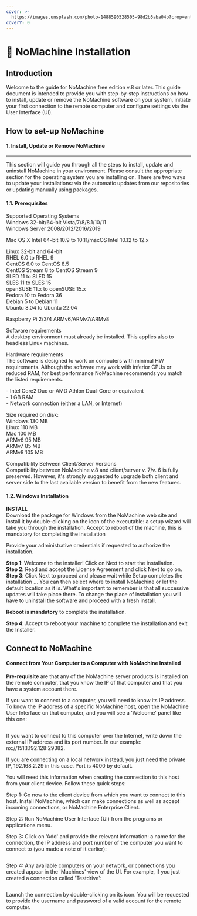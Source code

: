 ```yaml
---
cover: >-
  https://images.unsplash.com/photo-1488590528505-98d2b5aba04b?crop=entropy&cs=tinysrgb&fm=jpg&ixid=MnwxOTcwMjR8MHwxfHNlYXJjaHwyfHx0ZWNofGVufDB8fHx8MTY3Njg3MDU0OA&ixlib=rb-4.0.3&q=80
coverY: 0
---
```


# 👲 NoMachine Installation

## Introduction <a href="#introduction" id="introduction"></a>

Welcome to the guide for NoMachine free edition v.8 or later. This guide document is intended to provide you with step-by-step instructions on how to install, update or remove the NoMachine software on your system, initiate your first connection to the remote computer and configure settings via the User Interface (UI).

## How to set-up NoMachine <a href="#how-to-set-up-nomachine" id="how-to-set-up-nomachine"></a>

#### 1. Install, Update or Remove NoMachine <a href="#head-0" id="head-0"></a>

***

This section will guide you through all the steps to install, update and uninstall NoMachine in your environment. Please consult the appropriate section for the operating system you are installing on. There are two ways to update your installations: via the automatic updates from our repositories or updating manually using packages.

#### 1.1. Prerequisites <a href="#head-0" id="head-0"></a>

Supported Operating Systems\
Windows 32-bit/64-bit Vista/7/8/8.1/10/11\
Windows Server 2008/2012/2016/2019

Mac OS X Intel 64-bit 10.9 to 10.11/macOS Intel 10.12 to 12.x

Linux 32-bit and 64-bit\
RHEL 6.0 to RHEL 9\
CentOS 6.0 to CentOS 8.5\
CentOS Stream 8 to CentOS Stream 9\
SLED 11 to SLED 15\
SLES 11 to SLES 15\
openSUSE 11.x to openSUSE 15.x\
Fedora 10 to Fedora 36\
Debian 5 to Debian 11\
Ubuntu 8.04 to Ubuntu 22.04

Raspberry Pi 2/3/4 ARMv6/ARMv7/ARMv8

Software requirements\
A desktop environment must already be installed. This applies also to headless Linux machines.

Hardware requirements\
The software is designed to work on computers with minimal HW requirements. Although the software may work with inferior CPUs or reduced RAM, for best performance NoMachine recommends you match the listed requirements.

\- Intel Core2 Duo or AMD Athlon Dual-Core or equivalent\
\- 1 GB RAM\
\- Network connection (either a LAN, or Internet)

Size required on disk:\
Windows 130 MB\
Linux 110 MB\
Mac 100 MB\
ARMv6 95 MB\
ARMv7 85 MB\
ARMv8 105 MB

Compatibility Between Client/Server Versions\
Compatibility between NoMachine v.8 and client/server v. 7/v. 6 is fully preserved. However, it's strongly suggested to upgrade both client and server side to the last available version to benefit from the new features.

#### 1.2. Windows Installation <a href="#head-0" id="head-0"></a>

**INSTALL**\
Download the package for Windows from the NoMachine web site and install it by double-clicking on the icon of the executable: a setup wizard will take you through the installation. Accept to reboot of the machine, this is mandatory for completing the installation

Provide your administrative credentials if requested to authorize the installation.

**Step 1**: Welcome to the installer! Click on Next to start the installation.\
**Step 2**: Read and accept the License Agreement and click Next to go on.\
**Step 3**: Click Next to proceed and please wait while Setup completes the installation … You can then select where to install NoMachine or let the default location as it is. What's important to remember is that all successive updates will take place there. To change the place of installation you will have to uninstall the software and proceed with a fresh install.

**Reboot is mandatory** to complete the installation.

**Step 4**: Accept to reboot your machine to complete the installation and exit the Installer.



## Connect to NoMachine <a href="#connect-to-nomachine" id="connect-to-nomachine"></a>

#### Connect from Your Computer to a Computer with NoMachine Installed <a href="#head-70" id="head-70"></a>

**Pre-requisite** are that any of the NoMachine server products is installed on the remote computer, that you know the IP of that computer and that you have a system account there.

If you want to connect to a computer, you will need to know its IP address. To know the IP address of a specific NoMachine host, open the NoMachine User Interface on that computer, and you will see a 'Welcome' panel like this one:

<figure><img src="https://kb.nomachine.com/images_articles/documents_v8/nm-free-8/welcome_IP_external_free.jpg" alt=""><figcaption></figcaption></figure>

If you want to connect to this computer over the Internet, write down the external IP address and its port number. In our example: nx://151.1.192.128:29382.

If you are connecting on a local network instead, you just need the private IP, 192.168.2.29 in this case. Port is 4000 by default.

You will need this information when creating the connection to this host from your client device. Follow these quick steps:

Step 1: Go now to the client device from which you want to connect to this host. Install NoMachine, which can make connections as well as accept incoming connections, or NoMachine Enterprise Client.

Step 2: Run NoMachine User Interface (UI) from the programs or applications menu.

Step 3: Click on 'Add' and provide the relevant information: a name for the connection, the IP address and port number of the computer you want to connect to (you made a note of it earlier):

<figure><img src="https://kb.nomachine.com/images_articles/documents_v8/nm-free-8/address.jpg" alt=""><figcaption></figcaption></figure>

Step 4: Any available computers on your network, or connections you created appear in the 'Machines' view of the UI. For example, if you just created a connection called 'Testdrive':

<figure><img src="https://kb.nomachine.com/images_articles/documents_v8/nm-free-8/machines_settings.jpg" alt=""><figcaption></figcaption></figure>

Launch the connection by double-clicking on its icon. You will be requested to provide the username and password of a valid account for the remote computer.
